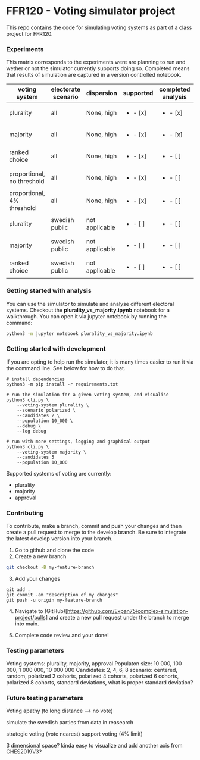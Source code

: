 # FFR120 - Voting simulator project

This repo contains the code for simulating voting systems as part of a class project for FFR120.

### Experiments

This matrix corresponds to the experiments were are planning to run and wether or not the simulator currently supports doing so. Completed means that results of simulation are captured in a version controlled notebook.

| voting system              | electorate scenario | dispersion     | supported                | completed analysis       | notebook     |
| -------------------------- | ------------------- | -------------- | ------------------------ | ------------------------ | ------------ |
| plurality                  | all                 | None, high     | <ul><li>- [x] </li></ul> | <ul><li>- [x] </li></ul> | &lt;path&gt; |
| majority                   | all                 | None, high     | <ul><li>- [x] </li></ul> | <ul><li>- [x] </li></ul> | &lt;path&gt; |
| ranked choice              | all                 | None, high     | <ul><li>- [x] </li></ul> | <ul><li>- [ ] </li></ul> | &lt;path&gt; |
| proportional, no threshold | all                 | None, high     | <ul><li>- [x] </li></ul> | <ul><li>- [ ] </li></ul> | &lt;path&gt; |
| proportional, 4% threshold | all                 | None, high     | <ul><li>- [x] </li></ul> | <ul><li>- [ ] </li></ul> | &lt;path&gt; |
| plurality                  | swedish public      | not applicable | <ul><li>- [ ] </li></ul> | <ul><li>- [ ] </li></ul> | &lt;path&gt; |
| majority                   | swedish public      | not applicable | <ul><li>- [ ] </li></ul> | <ul><li>- [ ] </li></ul> | &lt;path&gt; |
| ranked choice              | swedish public      | not applicable | <ul><li>- [ ] </li></ul> | <ul><li>- [ ] </li></ul> | &lt;path&gt; |

### Getting started with analysis

You can use the simulator to simulate and analyse different electoral systems. Checkout the **plurality_vs_majority.ipynb** notebook for a walkthrough. You can open it via jupyter notebook by running the command:

```bash
python3 -m jupyter notebook plurality_vs_majority.ipynb
```

### Getting started with development

If you are opting to help run the simulator, it is many times easier to run it via the command line. See below for how to do that.

```
# install dependencies
python3 -m pip install -r requirements.txt

# run the simulation for a given voting system, and visualise
python3 cli.py \
    --voting-system plurality \
    --scenario polarized \
    --candidates 2 \
    --population 10_000 \
    --debug \
    --log debug

# run with more settings, logging and graphical output
python3 cli.py \
    --voting-system majority \
    --candidates 5
    --population 10_000
```

Supported systems of voting are currently:

- plurality
- majority
- approval

### Contributing

To contribute, make a branch, commit and push your changes and then create a pull request to merge to the develop branch. Be sure to integrate the latest develop version into your branch.

1. Go to github and clone the code
2. Create a new branch

```bash
git checkout -B my-feature-branch
```

3. Add your changes

```
git add .
git commit -am "description of my changes"
git push -u origin my-feature-branch
```

4. Navigate to (GitHub)[https://github.com/Expan75/complex-simulation-project/pulls] and create a new pull request under the branch to merge into main.

5. Complete code review and your done!

### Testing parameters

Voting systems: plurality, majority, approval
Populaton size: 10 000, 100 000, 1 000 000, 10 000 000
Candidates: 2, 4, 6, 8
scenario: centered, random, polarized 2 cohorts, polarized 4 cohorts, polarized 6 cohorts, polarized 8 cohorts,
standard deviations, what is proper standard deviation?

### Future testing parameters

Voting apathy (to long distance --> no vote)

simulate the swedish parties from data in reasearch

strategic voting (vote nearest)
support voting (4% limit)

3 dimensional space? kinda easy to visualize and add another axis from CHES2019V3?

